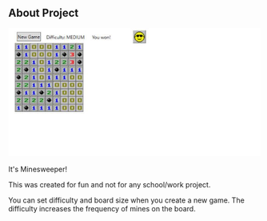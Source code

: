 ## About Project

![screenshot](https://github.com/jblake33/Minesweeper/blob/master/Minesweeper/Resources/screenshot.JPG)

It's Minesweeper!

This was created for fun and not for any school/work project.

You can set difficulty and board size when you create a new game. The difficulty increases the frequency of mines on the board.
